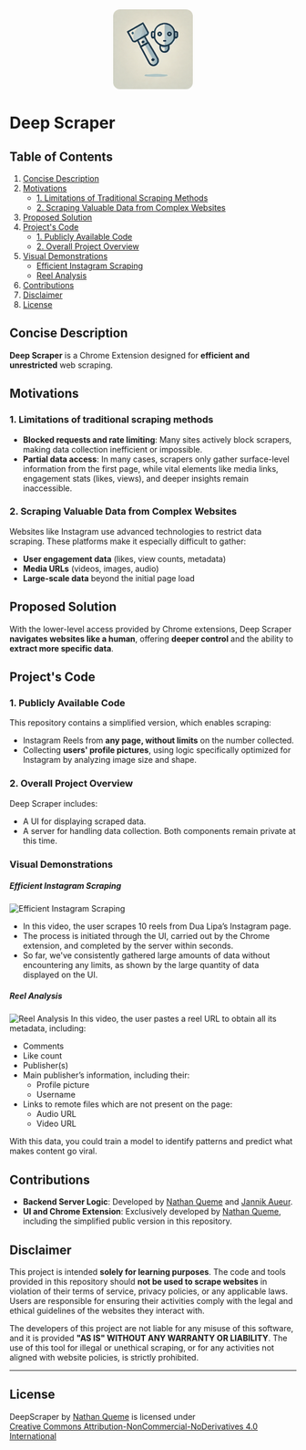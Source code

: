 
<div align="center">
  <img src="images/DeepSraperIcon.png" alt="Deep Sraper Ico" style="width:140px;border-radius: 12px;"/>
</div>

# Deep Scraper

## Table of Contents
1. [Concise Description](#concise-description)
2. [Motivations](#motivations)
    - [1. Limitations of Traditional Scraping Methods](#1-limitations-of-traditional-scraping-methods)
    - [2. Scraping Valuable Data from Complex Websites](#2-scraping-valuable-data-from-complex-websites)
3. [Proposed Solution](#proposed-solution)
4. [Project's Code](#projects-code)
    - [1. Publicly Available Code](#1-publicly-available-code)
    - [2. Overall Project Overview](#2-overall-project-overview)
5. [Visual Demonstrations](#visual-demonstrations)
    - [Efficient Instagram Scraping](#efficient-instagram-scraping)
    - [Reel Analysis](#reel-analysis)
6. [Contributions](#contributions)
7. [Disclaimer](#disclaimer)
8. [License](#license)

## Concise Description
**Deep Scraper** is a Chrome Extension designed for **efficient and unrestricted** web scraping.

## Motivations

### 1. Limitations of traditional scraping methods
- **Blocked requests and rate limiting**: Many sites actively block scrapers, making data collection inefficient or impossible.
- **Partial data access**: In many cases, scrapers only gather surface-level information from the first page, while vital elements like media links, engagement stats (likes, views), and deeper insights remain inaccessible.

### 2. Scraping Valuable Data from Complex Websites
Websites like Instagram use advanced technologies to restrict data scraping. These platforms make it especially difficult to gather:
- **User engagement data** (likes, view counts, metadata)
- **Media URLs** (videos, images, audio)
- **Large-scale data** beyond the initial page load

## Proposed Solution
With the lower-level access provided by Chrome extensions, Deep Scraper **navigates websites like a human**, offering **deeper control** and the ability to **extract more specific data**.

## Project's Code

### 1. Publicly Available Code
This repository contains a simplified version, which enables scraping:
- Instagram Reels from **any page, without limits** on the number collected.
- Collecting **users' profile pictures**, using logic specifically optimized for Instagram by analyzing image size and shape.

### 2. Overall Project Overview
Deep Scraper includes:
- A UI for displaying scraped data.
- A server for handling data collection.
Both components remain private at this time.

### Visual Demonstrations

##### Efficient Instagram Scraping
![Efficient Instagram Scraping](images/demo/ReelCollection.gif)
- In this video, the user scrapes 10 reels from Dua Lipa’s Instagram page. 
- The process is initiated through the UI, carried out by the Chrome extension, and completed by the server within seconds. 
- So far, we've consistently gathered large amounts of data without encountering any limits, as shown by the large quantity of data displayed on the UI.

##### Reel Analysis
![Reel Analysis](images/demo/ReelAnalysis.gif)
In this video, the user pastes a reel URL to obtain all its metadata, including:
- Comments
- Like count
- Publisher(s)
- Main publisher’s information, including their: 
    - Profile picture
    - Username
- Links to remote files which are not present on the page:
    - Audio URL
    - Video URL

With this data, you could train a model to identify patterns and predict what makes content go viral.

## Contributions
- **Backend Server Logic**: Developed by [Nathan Queme](https://github.com/ntqme) and [Jannik Aueur](https://github.com/jannikauer).
- **UI and Chrome Extension**: Exclusively developed by [Nathan Queme](https://github.com/ntqme), including the simplified public version in this repository.

## Disclaimer
This project is intended **solely for learning purposes**. The code and tools provided in this repository should **not be used to scrape websites** in violation of their terms of service, privacy policies, or any applicable laws. Users are responsible for ensuring their activities comply with the legal and ethical guidelines of the websites they interact with.

The developers of this project are not liable for any misuse of this software, and it is provided **"AS IS" WITHOUT ANY WARRANTY OR LIABILITY**. The use of this tool for illegal or unethical scraping, or for any activities not aligned with website policies, is strictly prohibited.

---


## License
<p xmlns:cc="http://creativecommons.org/ns#" xmlns:dct="http://purl.org/dc/terms/"><span property="dct:title">DeepScraper</span> by <a rel="cc:attributionURL dct:creator" property="cc:attributionName" href="https://github.com/n-queme">Nathan Queme</a> is licensed under <a href="https://creativecommons.org/licenses/by-nc-nd/4.0/?ref=chooser-v1" target="_blank" rel="license noopener noreferrer" style="display:inline-block;">Creative Commons Attribution-NonCommercial-NoDerivatives 4.0 International<img style="height:22px!important;margin-left:3px;vertical-align:text-bottom;" src="https://mirrors.creativecommons.org/presskit/icons/cc.svg?ref=chooser-v1" alt=""><img style="height:22px!important;margin-left:3px;vertical-align:text-bottom;" src="https://mirrors.creativecommons.org/presskit/icons/by.svg?ref=chooser-v1" alt=""><img style="height:22px!important;margin-left:3px;vertical-align:text-bottom;" src="https://mirrors.creativecommons.org/presskit/icons/nc.svg?ref=chooser-v1" alt=""><img style="height:22px!important;margin-left:3px;vertical-align:text-bottom;" src="https://mirrors.creativecommons.org/presskit/icons/nd.svg?ref=chooser-v1" alt=""></a></p>
